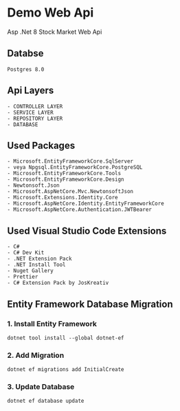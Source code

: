 # Demo Web Api

Asp .Net 8 Stock Market Web Api

## Databse

    Postgres 8.0

## Api Layers

    - CONTROLLER LAYER
    - SERVICE LAYER
    - REPOSITORY LAYER
    - DATABASE

## Used Packages

    - Microsoft.EntityFrameworkCore.SqlServer
    - veya Npgsql.EntityFrameworkCore.PostgreSQL
    - Microsoft.EntityFrameworkCore.Tools
    - Microsoft.EntityFrameworkCore.Design
    - Newtonsoft.Json
    - Microsoft.AspNetCore.Mvc.NewtonsoftJson
    - Microsoft.Extensions.Identity.Core
    - Microsoft.AspNetCore.Identity.EntityFrameworkCore
    - Microsoft.AspNetCore.Authentication.JWTBearer

## Used Visual Studio Code Extensions

    - C#
    - C# Dev Kit
    - .NET Extension Pack
    - .NET Install Tool
    - Nuget Gallery
    - Prettier
    - C# Extension Pack by JosKreativ

## Entity Framework Database Migration

### 1. Install Entity Framework
    dotnet tool install --global dotnet-ef

### 2. Add Migration
    dotnet ef migrations add InitialCreate

### 3. Update Database
    dotnet ef database update
